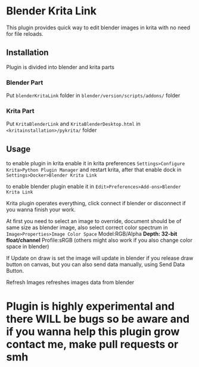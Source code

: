 # Blender Krita Link

This plugin provides quick way to edit blender images in krita with no need for file reloads.

## Installation

Plugin is divided into blender and krita parts

### Blender Part

Put `blenderKritaLink` folder in `blender/version/scripts/addons/` folder

### Krita Part

Put `KritaBlenderLink` and `KritaBlenderDesktop.html` in `<kritainstallation>/pykrita/` folder

## Usage

to enable plugin in krita enable it in krita preferences `Settings>Configure Krita>Python Plugin Manager` and restart krita, after that enable dock in `Settings>Docker>Blender Krita Link`

to enable blender plugin enable it in `Edit>Preferences>Add-ons>Blender Krita Link`

Krita plugin operates everything, click connect if blender or disconnect if you wanna finish your work.

At first you need to select an image to override, document should be of same size as blender image, also select correct color spectrum in `Image>Properties>Image Color Space` Model:RGB/Alpha **Depth: 32-bit float/channel** Profile:sRGB (others might also work if you also change color space in blender)

If Update on draw is set the image will update in blender if you release draw button on canvas, but you can also send data manually, using Send Data Button.

Refresh Images refreshes images data from blender

# Plugin is highly experimental and there **WILL** be bugs so be aware and if you wanna help this plugin grow contact me, make pull requests or smh
